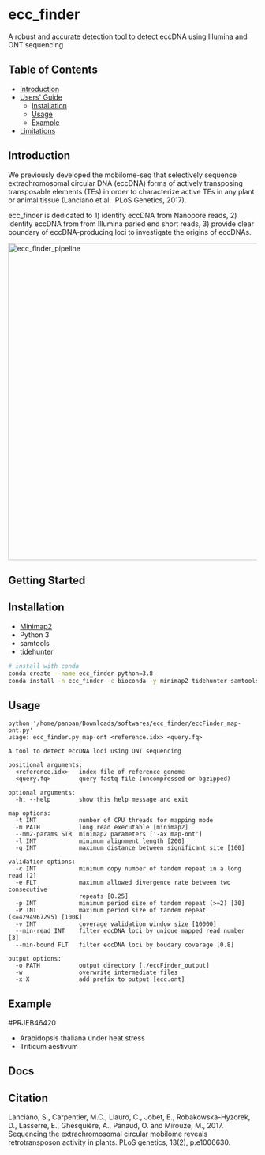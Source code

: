 

# ecc_finder
A robust and accurate detection tool to detect eccDNA using Illumina and ONT sequencing

## Table of Contents

- [Introduction](#intro)
- [Users' Guide](#uguide)
  - [Installation](#install)
  - [Usage](#Usage)
  - [Example](#example)
- [Limitations](#limit)

## <a name="intro"></a>Introduction

We previously developed the mobilome-seq that selectively sequence extrachromosomal circular DNA (eccDNA) forms of actively transposing transposable elements (TEs) in order to characterize active TEs in any plant or animal tissue (Lanciano et al.  PLoS Genetics, 2017).

ecc_finder is dedicated to 1) identify eccDNA from Nanopore reads, 2) identify eccDNA from from Illumina paried end short reads, 3) provide clear boundary of eccDNA-producing loci to investigate the origins of eccDNAs.

<img width="641" alt="ecc_finder_pipeline" src="https://user-images.githubusercontent.com/8072119/124471419-20831e80-dd9d-11eb-89ce-49d5493764d5.png">



## Getting Started
## <a name="install"></a>Installation

- [Minimap2](https://github.com/lh3/minimap2)
- Python 3 
- samtools
- tidehunter

```bash
# install with conda
conda create --name ecc_finder python=3.8
conda install -n ecc_finder -c bioconda -y minimap2 tidehunter samtools

```
## <a name="Usage"></a>Usage
```
python '/home/panpan/Downloads/softwares/ecc_finder/eccFinder_map-ont.py' 
usage: ecc_finder.py map-ont <reference.idx> <query.fq>

A tool to detect eccDNA loci using ONT sequencing

positional arguments:
  <reference.idx>   index file of reference genome
  <query.fq>        query fastq file (uncompressed or bgzipped)

optional arguments:
  -h, --help        show this help message and exit

map options:
  -t INT            number of CPU threads for mapping mode
  -m PATH           long read executable [minimap2]
  --mm2-params STR  minimap2 parameters ['-ax map-ont']
  -l INT            minimum alignment length [200]
  -g INT            maximum distance between significant site [100]

validation options:
  -c INT            minimum copy number of tandem repeat in a long read [2]
  -e FLT            maximum allowed divergence rate between two consecutive
                    repeats [0.25]
  -p INT            minimum period size of tandem repeat (>=2) [30]
  -P INT            maximum period size of tandem repeat (<=4294967295) [100K]
  -v INT            coverage validation window size [10000]
  --min-read INT    filter eccDNA loci by unique mapped read number [3]
  --min-bound FLT   filter eccDNA loci by boudary coverage [0.8]

output options:
  -o PATH           output directory [./eccFinder_output]
  -w                overwrite intermediate files
  -x X              add prefix to output [ecc.ont]
```

## <a name="example"></a>Example
#PRJEB46420
- Arabidopsis thaliana under heat stress 
- Triticum aestivum 

## Docs
## Citation
Lanciano, S., Carpentier, M.C., Llauro, C., Jobet, E., Robakowska-Hyzorek, D., Lasserre, E., Ghesquière, A., Panaud, O. and Mirouze, M., 2017. Sequencing the extrachromosomal circular mobilome reveals retrotransposon activity in plants. PLoS genetics, 13(2), p.e1006630.
